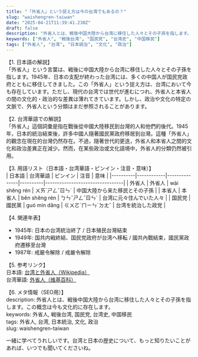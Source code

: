 ```yaml
---
title: "「外省人」という捉え方は今の台湾でもあるの？"
slug: "waishengren-taiwan"
date: "2025-04-21T11:39:41.230Z"
draft: false
description: "外省人とは、戦後中国大陸から台湾に移住した人々とその子孫を指します。この概念は今も文化的に存在します。"
keywords: ["外省人", "戦後台湾", "国民党", "台湾史", "中国移民"]
tags: ["外省人", "台湾", "日本統治", "文化", "政治"]
---
```


【1. 日本語の解説】  
「外省人」という言葉は、戦後に中国大陸から台湾に移住した人々とその子孫を指します。1945年、日本の支配が終わった台湾には、多くの中国人が国民党政府とともに移住してきました。この「外省人」という捉え方は、台湾において今も存在しています。ただし、現代の台湾では世代が進むにつれ、外省人と本省人の間の文化的・政治的な差異は薄れてきています。しかし、政治や文化の特定の文脈で、外省人という分類はまだ参照されることがあります。

【2. 台湾華語での解説】  
「外省人」這個詞彙是指在戰後從中國大陸移民到台灣的人和他們的後代。1945年，日本的統治結束後，許多中國人隨著國民黨政府移居到台灣。這種「外省人」的觀念在現在的台灣仍然存在。不過，隨著世代的更迭，外省人和本省人之間的文化和政治差異正在減少。然而，在某些政治或文化語境中，外省人的分類仍然被引用。

【3. 用語リスト（日本語・台湾華語・ピンイン・注音・意味）】  
| 日本語   | 台湾華語   | ピンイン      | 注音      | 意味                             |
|----------|------------|---------------|----------|---------------------------------|
| 外省人   | 外省人     | wài shěng rén | ㄨㄞˋㄕㄥˇㄖㄣˊ | 中国大陸から来た移民とその子孫 |
| 本省人   | 本省人     | běn shěng rén | ㄅㄣˇㄕㄥˇㄖㄣˊ | 台湾に元々住んでいた人々       |
| 国民党   | 國民黨     | guó mín dǎng  | ㄍㄨㄛˊㄇㄧㄣˊㄉㄤˇ | 台湾を統治した政党             |

【4. 関連年表】  
- 1945年: 日本の台湾統治終了 / 日本殖民台灣結束  
- 1949年: 国共内戦終結、国民党政府が台湾へ移転 / 國共內戰結束，國民黨政府遷移至台灣  
- 1987年: 戒厳令解除 / 戒嚴令解除  

【5. 参考リンク】  
日本語: [台湾と外省人（Wikipedia）](https://ja.wikipedia.org/wiki/外省人)  
台湾華語: [外省人（维基百科）](https://zh.wikipedia.org/wiki/外省人)

【6. メタ情報（SEO用）】  
description: 外省人とは、戦後中国大陸から台湾に移住した人々とその子孫を指します。この概念は今も文化的に存在します。  
keywords: 外省人, 戦後台湾, 国民党, 台湾史, 中国移民  
tags: 外省人, 台湾, 日本統治, 文化, 政治  
slug: waishengren-taiwan

一緒に学べてうれしいです。台湾と日本の歴史について、もっと知りたいことがあれば、いつでも聞いてくださいね。